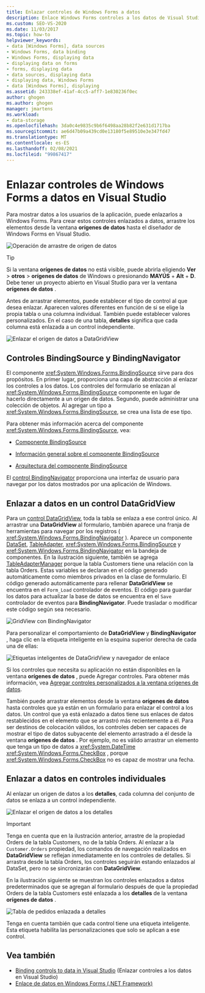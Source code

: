 ```yaml
---
title: Enlazar controles de Windows Forms a datos
description: Enlace Windows Forms controles a los datos de Visual Studio para que pueda mostrar los datos a los usuarios de la aplicación.
ms.custom: SEO-VS-2020
ms.date: 11/03/2017
ms.topic: how-to
helpviewer_keywords:
- data [Windows Forms], data sources
- Windows Forms, data binding
- Windows Forms, displaying data
- displaying data on forms
- forms, displaying data
- data sources, displaying data
- displaying data, Windows Forms
- data [Windows Forms], displaying
ms.assetid: 243338ef-41af-4cc5-aff7-1e830236f0ec
author: ghogen
ms.author: ghogen
manager: jmartens
ms.workload:
- data-storage
ms.openlocfilehash: 3da0c4e9835c9b6f6498aa28b82f2e631d1717ba
ms.sourcegitcommit: ae6d47b09a439cd0e13180f5e89510e3e347fd47
ms.translationtype: MT
ms.contentlocale: es-ES
ms.lasthandoff: 02/08/2021
ms.locfileid: "99867417"
---
```

# <a name="bind-windows-forms-controls-to-data-in-visual-studio"></a>Enlazar controles de Windows Forms a datos en Visual Studio

Para mostrar datos a los usuarios de la aplicación, puede enlazarlos a Windows Forms. Para crear estos controles enlazados a datos, arrastre los elementos desde la ventana **orígenes de datos** hasta el diseñador de Windows Forms en Visual Studio.

![Operación de arrastre de origen de datos](../data-tools/media/raddata-data-source-drag-operation.png)

> [!TIP]
> Si la ventana **orígenes de datos** no está visible, puede abrirla eligiendo **Ver**  >  **otros**  >  **orígenes de datos** de Windows o presionando **MAYÚS** + **Alt** + **D**. Debe tener un proyecto abierto en Visual Studio para ver la ventana **orígenes de datos** .

Antes de arrastrar elementos, puede establecer el tipo de control al que desea enlazar. Aparecen valores diferentes en función de si se elige la propia tabla o una columna individual.  También puede establecer valores personalizados. En el caso de una tabla, **detalles** significa que cada columna está enlazada a un control independiente.

![Enlazar el origen de datos a DataGridView](../data-tools/media/raddata-bind-data-source-to-datagridview.png)

## <a name="bindingsource-and-bindingnavigator-controls"></a>Controles BindingSource y BindingNavigator

El componente <xref:System.Windows.Forms.BindingSource> sirve para dos propósitos. En primer lugar, proporciona una capa de abstracción al enlazar los controles a los datos. Los controles del formulario se enlazan al <xref:System.Windows.Forms.BindingSource> componente en lugar de hacerlo directamente a un origen de datos. Segundo, puede administrar una colección de objetos. Al agregar un tipo a <xref:System.Windows.Forms.BindingSource>, se crea una lista de ese tipo.

Para obtener más información acerca del componente <xref:System.Windows.Forms.BindingSource>, vea:

- [Componente BindingSource](/dotnet/framework/winforms/controls/bindingsource-component)

- [Información general sobre el componente BindingSource](/dotnet/framework/winforms/controls/bindingsource-component-overview)

- [Arquitectura del componente BindingSource](/dotnet/framework/winforms/controls/bindingsource-component-architecture)

El [control BindingNavigator](/dotnet/framework/winforms/controls/bindingnavigator-control-windows-forms) proporciona una interfaz de usuario para navegar por los datos mostrados por una aplicación de Windows.

## <a name="bind-to-data-in-a-datagridview-control"></a>Enlazar a datos en un control DataGridView

Para un [control DataGridView](/dotnet/framework/winforms/controls/datagridview-control-overview-windows-forms), toda la tabla se enlaza a ese control único. Al arrastrar una **DataGridView** al formulario, también aparece una franja de herramientas para navegar por los registros ( <xref:System.Windows.Forms.BindingNavigator> ). Aparece un componente [DataSet](../data-tools/dataset-tools-in-visual-studio.md), [TableAdapter](../data-tools/create-and-configure-tableadapters.md), <xref:System.Windows.Forms.BindingSource> y <xref:System.Windows.Forms.BindingNavigator> en la bandeja de componentes. En la ilustración siguiente, también se agrega [TableAdapterManager](/previous-versions/bb384426(v=vs.140)) porque la tabla Customers tiene una relación con la tabla Orders. Estas variables se declaran en el código generado automáticamente como miembros privados en la clase de formulario. El código generado automáticamente para rellenar **DataGridView** se encuentra en el `Form_Load` controlador de eventos. El código para guardar los datos para actualizar la base de datos se encuentra en el `Save` controlador de eventos para **BindingNavigator**. Puede trasladar o modificar este código según sea necesario.

![GridView con BindingNavigator](../data-tools/media/raddata-gridview-with-bindingnavigator.png)

Para personalizar el comportamiento de **DataGridView** y **BindingNavigator** , haga clic en la etiqueta inteligente en la esquina superior derecha de cada una de ellas:

![Etiquetas inteligentes de DataGridView y navegador de enlace](../data-tools/media/raddata-datagridview-and-binding-navigator-smart-tags.png)

Si los controles que necesita su aplicación no están disponibles en la ventana **orígenes de datos** , puede Agregar controles. Para obtener más información, vea [Agregar controles personalizados a la ventana orígenes de datos](../data-tools/add-custom-controls-to-the-data-sources-window.md).

También puede arrastrar elementos desde la ventana **orígenes de datos** hasta controles que ya están en un formulario para enlazar el control a los datos. Un control que ya está enlazado a datos tiene sus enlaces de datos restablecidos en el elemento que se arrastró más recientemente a él. Para ser destinos de colocación válidos, los controles deben ser capaces de mostrar el tipo de datos subyacente del elemento arrastrado a él desde la ventana **orígenes de datos** . Por ejemplo, no es válido arrastrar un elemento que tenga un tipo de datos a <xref:System.DateTime> <xref:System.Windows.Forms.CheckBox> , porque <xref:System.Windows.Forms.CheckBox> no es capaz de mostrar una fecha.

## <a name="bind-to-data-in-individual-controls"></a>Enlazar a datos en controles individuales

Al enlazar un origen de datos a los **detalles**, cada columna del conjunto de datos se enlaza a un control independiente.

![Enlazar el origen de datos a los detalles](../data-tools/media/raddata-bind-data-source-to-details.png)

> [!IMPORTANT]
> Tenga en cuenta que en la ilustración anterior, arrastre de la propiedad Orders de la tabla Customers, no de la tabla Orders. Al enlazar a la `Customer.Orders` propiedad, los comandos de navegación realizados en **DataGridView** se reflejan inmediatamente en los controles de detalles. Si arrastra desde la tabla Orders, los controles seguirán estando enlazados al DataSet, pero no se sincronizarán con **DataGridView**.

En la ilustración siguiente se muestran los controles enlazados a datos predeterminados que se agregan al formulario después de que la propiedad Orders de la tabla Customers esté enlazada a los **detalles** de la ventana **orígenes de datos** .

![Tabla de pedidos enlazada a detalles](../data-tools/media/raddata-orders-table-bound-to-details.png)

Tenga en cuenta también que cada control tiene una etiqueta inteligente. Esta etiqueta habilita las personalizaciones que solo se aplican a ese control.

## <a name="see-also"></a>Vea también

- [Binding controls to data in Visual Studio](../data-tools/bind-controls-to-data-in-visual-studio.md) (Enlazar controles a los datos en Visual Studio)
- [Enlace de datos en Windows Forms (.NET Framework)](/dotnet/framework/winforms/windows-forms-data-binding)